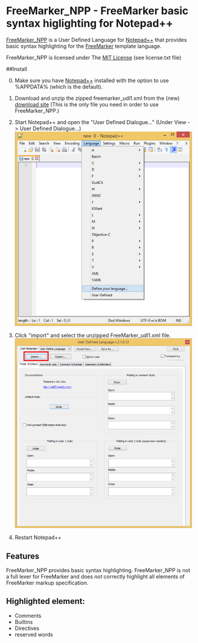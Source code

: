 # FreeMarker_NPP - FreeMarker basic syntax higlighting for Notepad++

[FreeMarker_NPP](https://github.com/steenhulthin/FreeMarker_NPP) is a User Defined Language for [Notepad++](http://www.notepad-plus-plus.org/) that provides basic syntax highlighting for the [FreeMarker](http://en.wikipedia.org/wiki/FreeMarker) template language. 

FreeMarker_NPP is licensed under The [MIT License](http://opensource.org/licenses/mit-license) (see license.txt file)

##Install 

0. Make sure you have [Notepad++](http://www.notepad-plus-plus.org/) installed with the option to use %APPDATA% (which is the default).
0. Download and unzip the zipped freemarker_udl1.xml from the (new) [download site](http://steen.hulthin.dk/opensource/FreeMarker_NPP/downloads/freemarker_udl1_v0.1.0.zip) (This is the only file you need in order to use FreeMarker_NPP.) 
0. Start Notepad++ and open the "User Defined Dialogue..." (Under View -> User Defined Dialogue...)
<br/>![user defined languages dialog screenshot](https://github.com/steenhulthin/FreeMarker_NPP/raw/master/documentation/select_user-defined_dialogue.png)
0. Click "import" and select the unzipped FreeMarker_udl1.xml file.
<br/>![import user defined language dialog]( https://github.com/steenhulthin/FreeMarker_NPP/raw/master/documentation/import_user_define_language.png)

0. Restart Notepad++

## Features

FreeMarker\_NPP provides basic syntax highlighting. FreeMarker\_NPP is not a full lexer for FreeMarker and does *not* correctly highlight all elements of FreeMarker markup specification. 

## Highlighted element:

* Comments
* Builtins
* Directives
* reserved words

